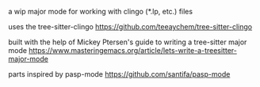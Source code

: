 a wip major mode for working with clingo (*.lp, etc.) files

uses the tree-sitter-clingo https://github.com/teeaychem/tree-sitter-clingo

built with the help of Mickey Ptersen's guide to writing a tree-sitter major mode https://www.masteringemacs.org/article/lets-write-a-treesitter-major-mode

parts inspired by pasp-mode https://github.com/santifa/pasp-mode
